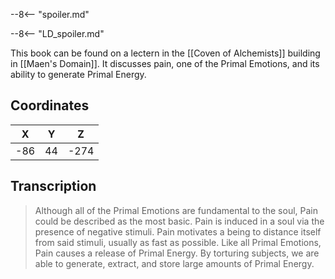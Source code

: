  

--8<-- "spoiler.md"

--8<-- "LD_spoiler.md"

This book can be found on a lectern in the [[Coven of Alchemists]] building in [[Maen's Domain]]. It discusses pain, one of the Primal Emotions, and its ability to generate Primal Energy.

## Coordinates
| **X** | **Y** | **Z** |
| :---: | :---: | :---: |
|  -86  |  44   | -274  |

## Transcription
> Although all of the Primal Emotions are fundamental to the soul, Pain could be described as the most basic. Pain is induced in a soul via the presence of negative stimuli. Pain motivates a being to distance itself from said stimuli, usually as fast as possible. Like all Primal Emotions, Pain causes a release of Primal Energy. By torturing subjects, we are able to generate, extract, and store large amounts of Primal Energy.

